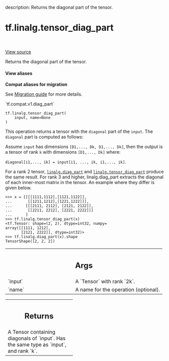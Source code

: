 description: Returns the diagonal part of the tensor.

<div itemscope itemtype="http://developers.google.com/ReferenceObject">
<meta itemprop="name" content="tf.linalg.tensor_diag_part" />
<meta itemprop="path" content="Stable" />
</div>

# tf.linalg.tensor_diag_part

<!-- Insert buttons and diff -->

<table class="tfo-notebook-buttons tfo-api nocontent" align="left">

</table>

<a target="_blank" class="external" href="/code/stable/tensorflow/python/ops/array_ops.py">View source</a>



Returns the diagonal part of the tensor.


<section class="expandable">
  <h4 class="showalways">View aliases</h4>
  <p>
<b>Compat aliases for migration</b>
<p>See
<a href="https://www.tensorflow.org/guide/migrate">Migration guide</a> for
more details.</p>
<p>`tf.compat.v1.diag_part`</p>
</p>
</section>

<pre class="devsite-click-to-copy prettyprint lang-py tfo-signature-link">
<code>tf.linalg.tensor_diag_part(
    input, name=None
)
</code></pre>



<!-- Placeholder for "Used in" -->

This operation returns a tensor with the `diagonal` part
of the `input`. The `diagonal` part is computed as follows:

Assume `input` has dimensions `[D1,..., Dk, D1,..., Dk]`, then the output is a
tensor of rank `k` with dimensions `[D1,..., Dk]` where:

`diagonal[i1,..., ik] = input[i1, ..., ik, i1,..., ik]`.

For a rank 2 tensor, <a href="../../tf/linalg/diag_part.md"><code>linalg.diag_part</code></a> and <a href="../../tf/linalg/tensor_diag_part.md"><code>linalg.tensor_diag_part</code></a>
produce the same result. For rank 3 and higher, linalg.diag_part extracts
the diagonal of each inner-most matrix in the tensor. An example where
they differ is given below.

```
>>> x = [[[[1111,1112],[1121,1122]],
...       [[1211,1212],[1221,1222]]],
...      [[[2111, 2112], [2121, 2122]],
...       [[2211, 2212], [2221, 2222]]]
...      ]
>>> tf.linalg.tensor_diag_part(x)
<tf.Tensor: shape=(2, 2), dtype=int32, numpy=
array([[1111, 1212],
       [2121, 2222]], dtype=int32)>
>>> tf.linalg.diag_part(x).shape
TensorShape([2, 2, 2])
```

<!-- Tabular view -->
 <table class="responsive fixed orange">
<colgroup><col width="214px"><col></colgroup>
<tr><th colspan="2"><h2 class="add-link">Args</h2></th></tr>

<tr>
<td>
`input`<a id="input"></a>
</td>
<td>
A `Tensor` with rank `2k`.
</td>
</tr><tr>
<td>
`name`<a id="name"></a>
</td>
<td>
A name for the operation (optional).
</td>
</tr>
</table>



<!-- Tabular view -->
 <table class="responsive fixed orange">
<colgroup><col width="214px"><col></colgroup>
<tr><th colspan="2"><h2 class="add-link">Returns</h2></th></tr>
<tr class="alt">
<td colspan="2">
A Tensor containing diagonals of `input`. Has the same type as `input`, and
rank `k`.
</td>
</tr>

</table>

